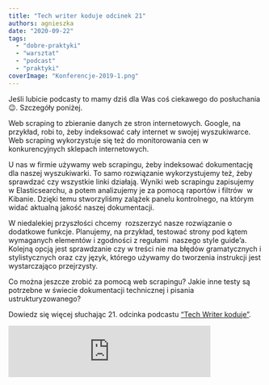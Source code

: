 ```yaml
---
title: "Tech writer koduje odcinek 21"
authors: agnieszka
date: "2020-09-22"
tags:
  - "dobre-praktyki"
  - "warsztat"
  - "podcast"
  - "praktyki"
coverImage: "Konferencje-2019-1.png"
---
```


Jeśli lubicie podcasty to mamy dziś dla Was coś ciekawego do posłuchania 😉.
Szczegóły poniżej.

<!--truncate-->

Web scraping to zbieranie danych ze stron internetowych. Google, na przykład,
robi to, żeby indeksować cały internet w swojej wyszukiwarce. Web scraping
wykorzystuje się też do monitorowania cen w konkurencyjnych sklepach
internetowych.

U nas w firmie używamy web scrapingu, żeby indeksować dokumentację dla naszej
wyszukiwarki. To samo rozwiązanie wykorzystujemy też, żeby sprawdzać czy
wszystkie linki działają. Wyniki web scrapingu zapisujemy  w Elasticsearchu, a
potem analizujemy je za pomocą raportów i filtrów  w Kibanie. Dzięki temu
stworzyliśmy zalążek panelu kontrolnego, na którym widać aktualną jakość naszej
dokumentacji.

W niedalekiej przyszłości chcemy  rozszerzyć nasze rozwiązanie o dodatkowe
funkcje. Planujemy, na przykład, testować strony pod kątem wymaganych elementów
i zgodności z regułami  naszego style guide’a. Kolejną opcją jest sprawdzanie
czy w treści nie ma błędów gramatycznych i stylistycznych oraz czy język,
którego używamy do tworzenia instrukcji jest wystarczająco przejrzysty.

Co można jeszcze zrobić za pomocą web scrapingu? Jakie inne testy są potrzebne w
świecie dokumentacji technicznej i pisania ustrukturyzowanego?

Dowiedz się więcej słuchając 21. odcinka
podcastu [“Tech Writer koduje”](https://techwriterkoduje.pl/).

<iframe classname="wp-embedded-content" title="#21 Tech Writer zbiera informacje ze stron, czyli jak można wykorzystać web scraping by Tech Writer koduje" src="https://anchor.fm/docdeveloper/embed/episodes/21-Tech-Writer-zbiera-informacje-ze-stron--czyli-jak-mona-wykorzysta-web-scraping-ejj0ah#?secret=q0aOpXPuwv" width="400px" height="102px" frameBorder={0} scrolling="no" sandbox="allow-scripts" data-secret="q0aOpXPuwv" data-mce-fragment={1} />
